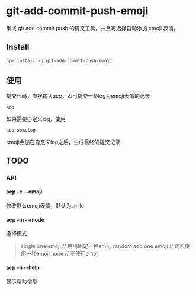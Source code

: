 # git-add-commit-push-emoji

集成 git add commit push 的提交工具，并且可选择自动添加 emoji 表情。

## Install

```
npm install -g git-add-commit-push-emoji
```

## 使用

提交代码，直接输入acp，即可提交一条log为emoji表情的记录

```
acp
```

如果需要自定义log，使用

```
acp somelog
```

emoji会加在自定义log之后，生成最终的提交记录


## TODO

### API
#### acp -e --emoji
修改默认emoji表情，默认为smile

#### acp -m --mode
选择模式
> single one emoji   // 使用固定一种emoji
random add one emoji   // 随机使用一种emoji
none   // 不使用emoji

#### acp -h --help
显示帮助信息
